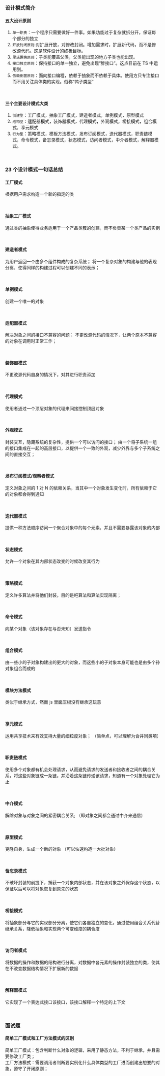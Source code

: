 ### 设计模式简介

#### 五大设计原则

1. `单一职责`：一个程序只需要做好一件事。如果功能过于复杂就拆分开，保证每个部分的独立
2. `开放封闭原则`:对扩展开放，对修改封闭。增加需求时，扩展新代码，而不是修改源代码。这是软件设计的终极目标。
3. `里氏置换原则`：子类能覆盖父类，父类能出现的地方子类也能出现。
4. `接口独立原则`：保持接口的单一独立，避免出现“胖接口”。这点目前在 TS 中运用到。
5. `依赖倒置原则`：面向接口编程，依赖于抽象而不依赖于具体。使用方只专注接口而不用关注具体类的实现。俗称“鸭子类型”

<br>

#### 三个主要设计模式大类

1. `创建型`：工厂模式，抽象工厂模式，建造者模式，单例模式，原型模式
2. `结构型`：适配器模式，装饰器模式，代理模式，外观模式，桥接模式，组合模式，享元模式
3. `行为型`：策略模式，模板方法模式，发布订阅模式，迭代器模式，职责链模式，命令模式，备忘录模式，状态模式，访问者模式，中介者模式，解释器模式。

<br>

### 23 个设计模式一句话总结

#### 工厂模式

根据用户需求构造一个新的指定的类

<br>

#### 抽象工厂模式

通过类的抽象使得业务适用于一个产品类簇的创建，而不负责某一个类产品的实例

<br>

#### 建造者模式

为用户返回一个由多个组件构成的复杂系统；
将一个复杂对象的构建与他的表现分离，使得同样的构建过程可以创建不同的表示；

<br>

#### 单例模式

创建一个唯一的对象

<br>

#### 适配器模式

解决对象之间的接口不兼容的问题；
不更改源代码的情况下，让两个原本不兼容的对象在调用时正常工作；

<br>

#### 装饰器模式

不更改源代码自身的情况下，对其进行职责添加

<br>

#### 代理模式

使用者通过一个顶层对象的代理来间接控制顶层对象

<br>

#### 外观模式

封装交互，隐藏系统的复杂性，提供一个可以访问的接口；
由一个将子系统一组的接口集成在一起的高层接口，以提供一个一致的外观，减少外界与多个子系统之间的直接交互；

<br>

#### 发布订阅模式/观察者模式

定义对象之间的 1 对 N 的依赖关系，当其中一个对象发生变化时，所有依赖于它的对象都会得到通知

<br>

#### 迭代器模式

提供一种方法顺序访问一个聚合对象中的每个元素，并且不需要暴露该对象的内部

<br>

#### 状态模式

允许一个对象在其内部状态改变的时候改变其行为

<br>

#### 策略模式

定义许多算法并将他们封装，目的是吧算法和算法实现隔离；

<br>

#### 命令模式

向某个对象（该对象存在与否未知）发送指令

<br>

#### 组合模式

由一些小的子对象构建出的更大的对象，而这些小的子对象本身可能也是由多个孙对象组合而成的

<br>

#### 模块方法模式

类似于继承方式，然而 js 里面压根没有继承这玩意

<br>

#### 享元模式

运用共享技术来有效支持大量的细粒度对象；
（简单点，可以理解为合并同类项）

<br>

#### 职责链模式

使用多个对象都有机会处理请求，从而避免请求的发送者和接收者之间的耦合关系，将这些对象链成一条链，并沿着这条链传递该请求，知道有一个对象处理它为止

<br>

#### 中介模式

解除对象与对象之间的紧密耦合关系;
（即对象之间都会通过中介来通信）

<br>

#### 原型模式

克隆自身，生成一个新的对象
（可以快速构造一大批对象）

<br>

#### 备忘录模式

不破坏封装的前提下，捕获一个对象内部状态，并在该对象之外保存这个状态，以保证以后可以将对象恢复到原先的状态

<br>

#### 桥接模式

将抽象部分与它的实现部分分离，使它们各自独立的变化，通过使用组合关系代替继承关系，降低抽象和实现两个可变维度的耦合度

<br>

#### 访问者模式

将数据的操作和数据的结构进行分离，对数据中各元素的操作封装独立的类，使其在不改变数据结构情况下扩展新的数据

<br>

#### 解释器模式

它实现了一个表达式接口该接口，该接口解释一个特定的上下文

<br>

### 面试题

#### 简单工厂模式和工厂方法模式的区别

简单工厂模式：包含判断什么对象的逻辑，采用了静态方法，不利于继承，并且需要修改工厂类；  
工厂方法模式：需要调用者判断要实例化什么具体类型的工厂进而创建出想要的对象，遵守了开闭原则；

<br>

####
